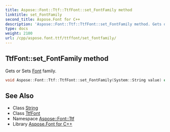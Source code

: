 ```yaml
---
title: Aspose::Font::Ttf::TtfFont::set_FontFamily method
linktitle: set_FontFamily
second_title: Aspose.Font for C++
description: 'Aspose::Font::Ttf::TtfFont::set_FontFamily method. Gets or Sets Font family in C++.'
type: docs
weight: 2100
url: /cpp/aspose.font.ttf/ttffont/set_fontfamily/
---
```

## TtfFont::set_FontFamily method


Gets or Sets [Font](../../../aspose.font/font/) family.

```cpp
void Aspose::Font::Ttf::TtfFont::set_FontFamily(System::String value) override
```

## See Also

* Class [String](../../../system/string/)
* Class [TtfFont](../)
* Namespace [Aspose::Font::Ttf](../../)
* Library [Aspose.Font for C++](../../../)

